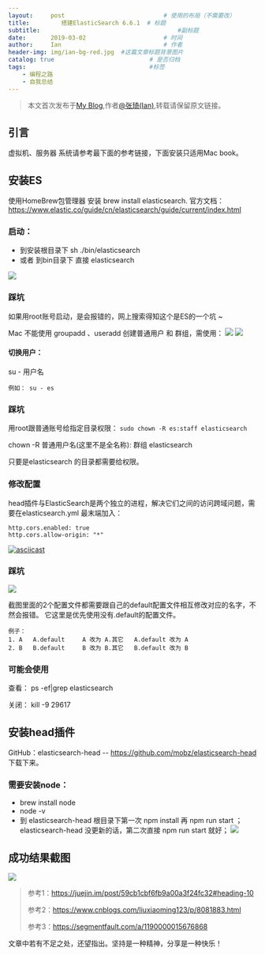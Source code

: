 ```yaml
---
layout:     post             				# 使用的布局（不需要改）
title:         搭建ElasticSearch 6.6.1  # 标题 
subtitle:    					  				#副标题
date:       2019-03-02  					# 时间
author:     Ian                  			# 作者
header-img: img/ian-bg-red.jpg	#这篇文章标题背景图片
catalog: true                        	# 是否归档
tags:                              		#标签
    - 编程之路
    - 自我总结
---
```


> 本文首次发布于[My Blog](http://uniquezhangqi.top),作者[@张琦(Ian)](http://uniquezhangqi.top/about/),转载请保留原文链接。


##  引言
虚拟机、服务器 系统请参考最下面的参考链接，下面安装只适用Mac book。

## 安装ES

使用HomeBrew包管理器 安装 brew install elasticsearch.
官方文档：https://www.elastic.co/guide/cn/elasticsearch/guide/current/index.html

### 启动：

- 到安装根目录下 sh ./bin/elasticsearch
- 或者 到bin目录下  直接 elasticsearch

![](http://uniquezhangqi.oss-cn-shenzhen.aliyuncs.com/blog/2019-03-02-es%20start.png)

### 踩坑
如果用root账号启动，是会报错的，网上搜索得知这个是ES的一个坑 ~


Mac 不能使用 groupadd 、useradd 创建普通用户 和 群组，需使用：
![](http://uniquezhangqi.oss-cn-shenzhen.aliyuncs.com/blog/2019-03-02-%E5%88%9B%E5%BB%BA%E8%B4%A6%E5%8F%B7.png)
![](http://uniquezhangqi.oss-cn-shenzhen.aliyuncs.com/blog/2019-03-02-%E6%99%AE%E9%80%9A%E8%B4%A6%E5%8F%B7.png)


#### 切换用户：
su - 用户名

```
例如： su - es
```

### 踩坑 
用root跟普通账号给指定目录权限：
`sudo chown -R es:staff elasticsearch`

chown -R 普通用户名(这里不是全名称): 群组 elasticsearch

只要是elasticsearch 的目录都需要给权限。

### 修改配置
head插件与ElasticSearch是两个独立的进程，解决它们之间的访问跨域问题，需要在elasticsearch.yml 最末端加入：
```
http.cors.enabled: true
http.cors.allow-origin: "*"
```

[![asciicast](https://asciinema.org/a/HgcuLjyNwMquu6Sx5opAQ8FIJ.svg)](https://asciinema.org/a/HgcuLjyNwMquu6Sx5opAQ8FIJ)


### 踩坑
![](http://uniquezhangqi.oss-cn-shenzhen.aliyuncs.com/blog/2019-03-02-%E6%9B%BF%E6%8D%A2%E6%96%87%E4%BB%B6%E5%90%8D-1.png)

截图里面的2个配置文件都需要跟自己的default配置文件相互修改对应的名字，不然会报错。
它这里是优先使用没有.default的配置文件。

```
例子： 
1. A   A.default     A 改为 A.其它   A.default 改为 A
2. B   B.default	 B 改为 B.其它   B.default 改为 B
```

### 可能会使用
查看：
ps -ef|grep elasticsearch

关闭：
kill -9 29617

## 安装head插件

GitHub：elasticsearch-head -- <https://github.com/mobz/elasticsearch-head>下载下来。

### 需要安装node：

- brew install node
- node -v
- 到 elasticsearch-head 根目录下第一次 npm install 再 npm run start ；
elasticsearch-head 没更新的话，第二次直接 npm run start 就好；
![](http://uniquezhangqi.oss-cn-shenzhen.aliyuncs.com/blog/2019-03-02-es-head%20start.png)

## 成功结果截图
![](http://uniquezhangqi.oss-cn-shenzhen.aliyuncs.com/blog/2019-03-02-html%20view.png)





> 参考1：https://juejin.im/post/59cb1cbf6fb9a00a3f24fc32#heading-10
> 
> 参考2：https://www.cnblogs.com/liuxiaoming123/p/8081883.html
> 
> 参考3：https://segmentfault.com/a/1190000015676868


文章中若有不足之处，还望指出。坚持是一种精神，分享是一种快乐！

